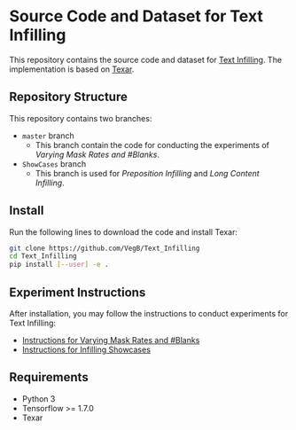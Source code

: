 # Source Code and Dataset for Text Infilling

This repository contains the source code and dataset for [Text Infilling](https://arxiv.org/abs/1901.00158). 
The implementation is based on [Texar](https://github.com/asyml/texar).




## Repository Structure

This repository contains two branches:

- `master` branch
  - This branch contain the code for conducting the experiments of  *Varying Mask Rates and #Blanks*. 
- `ShowCases` branch
  - This branch is used for *Preposition Infilling* and *Long Content Infilling*. 



## Install

Run the following lines to download the code and install Texar:
```bash
git clone https://github.com/VegB/Text_Infilling
cd Text_Infilling
pip install [--user] -e .    
```



## Experiment Instructions

After installation, you may follow the instructions to conduct experiments for Text Infilling:

- [Instructions for Varying Mask Rates and #Blanks](https://github.com/VegB/Text_Infilling/tree/master/text_infilling)
- [Instructions for Infilling Showcases](https://github.com/VegB/Text_Infilling/tree/ShowCases/text_infilling)



## Requirements

- Python 3
- Tensorflow >= 1.7.0
- Texar

